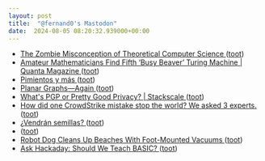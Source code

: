 ```yaml
---
layout: post
title:  "@fernand0's Mastodon"
date:  2024-08-05 08:20:32.939000+00:00
---
```

*  [The Zombie Misconception of Theoretical Computer Science ](https://scottaaronson.blog/?p=810) ([toot](https://mastodon.social/@fernand0/112908437614342800))
*  [Amateur Mathematicians Find Fifth ‘Busy Beaver’ Turing Machine \| Quanta Magazine ](https://www.quantamagazine.org/amateur-mathematicians-find-fifth-busy-beaver-turing-machine-2024070) ([toot](https://mastodon.social/@fernand0/112908200820629479))
*  [Pimientos y más ](https://www.flickr.com/photos/fernand0/53894033377) ([toot](https://mastodon.social/@fernand0/112907603734615225))
*  [Planar Graphs—Again ](https://rjlipton.com/2024/07/16/planar-graphs-again) ([toot](https://mastodon.social/@fernand0/112907443767633514))
*  [What's PGP or Pretty Good Privacy? \| Stackscale ](https://www.stackscale.com/blog/pgp) ([toot](https://mastodon.social/@fernand0/112906788391264224))
*  [How did one CrowdStrike mistake stop the world? We asked 3 experts. ](https://mashable.com/article/crowdstrike-update-fail-explaine) ([toot](https://mastodon.social/@fernand0/112905233506107953))
*  [¿Vendrán semillas? ](https://avecesunafoto.wordpress.com/2024/08/04/vendran-semillas) ([toot](https://mastodon.social/@fernand0/112904982394165705))
*  [ ](https://mastodon.social/users/fernand0/statuses/112904960024130418/activity) ([toot](https://mastodon.social/users/fernand0/statuses/112904960024130418/activity))
*  [Robot Dog Cleans Up Beaches With Foot-Mounted Vacuums ](https://spectrum.ieee.org/robot-dog-vacuu) ([toot](https://mastodon.social/@fernand0/112904890192755088))
*  [Ask Hackaday: Should We Teach BASIC? ](https://hackaday.com/2024/07/21/ask-hackaday-should-we-teach-basic) ([toot](https://mastodon.social/@fernand0/112904609327589875))
